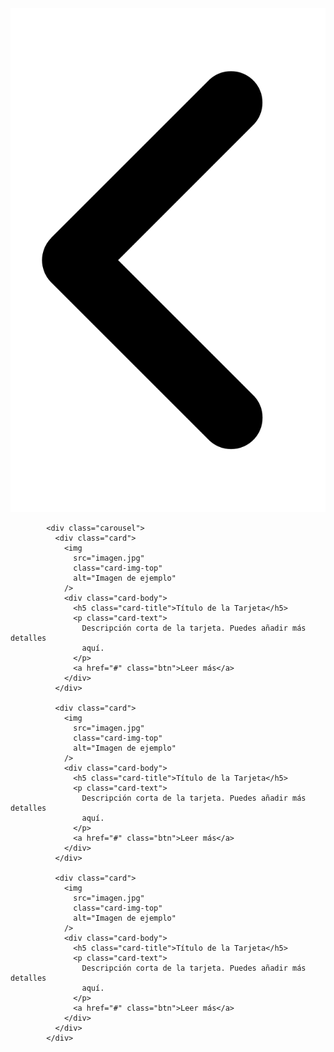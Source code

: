 <div class="dishes__carousel-container">
            <img
              class="arrow arrow_left"
              src="image/iconos/angle-left-solid.svg"
              alt=""
            />

            <div class="carousel">
              <div class="card">
                <img
                  src="imagen.jpg"
                  class="card-img-top"
                  alt="Imagen de ejemplo"
                />
                <div class="card-body">
                  <h5 class="card-title">Título de la Tarjeta</h5>
                  <p class="card-text">
                    Descripción corta de la tarjeta. Puedes añadir más detalles
                    aquí.
                  </p>
                  <a href="#" class="btn">Leer más</a>
                </div>
              </div>

              <div class="card">
                <img
                  src="imagen.jpg"
                  class="card-img-top"
                  alt="Imagen de ejemplo"
                />
                <div class="card-body">
                  <h5 class="card-title">Título de la Tarjeta</h5>
                  <p class="card-text">
                    Descripción corta de la tarjeta. Puedes añadir más detalles
                    aquí.
                  </p>
                  <a href="#" class="btn">Leer más</a>
                </div>
              </div>

              <div class="card">
                <img
                  src="imagen.jpg"
                  class="card-img-top"
                  alt="Imagen de ejemplo"
                />
                <div class="card-body">
                  <h5 class="card-title">Título de la Tarjeta</h5>
                  <p class="card-text">
                    Descripción corta de la tarjeta. Puedes añadir más detalles
                    aquí.
                  </p>
                  <a href="#" class="btn">Leer más</a>
                </div>
              </div>
            </div>
